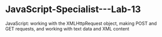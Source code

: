 # JavaScript-Specialist---Lab-13
JavaScript: working with the XMLHttpRequest object, making POST and GET requests, and working with text data and XML content
